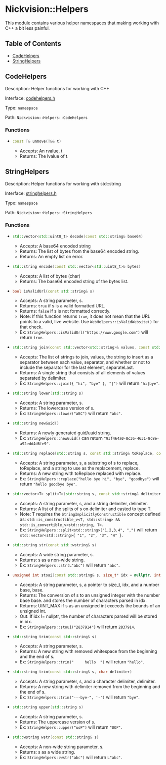 # Nickvision::Helpers

This module contains various helper namespaces that making working with C++ a bit less painful.

## Table of Contents
- [CodeHelpers](#codehelpers)
- [StringHelpers](#stringhelpers)

## CodeHelpers
Description: Helper functions for working with C++

Interface: [codehelpers.h](/include/helpers/codehelpers.h)

Type: `namespace`

Path: `Nickvision::Helpers::CodeHelpers`

### Functions
- ```cpp
  const T& unmove(T&& t)
  ```
    - Accepts: An rvalue, t
    - Returns: The lvalue of t.

## StringHelpers
Description: Helper functions for working with std::string

Interface: [stringhelpers.h](/include/helpers/stringhelpers.h)

Type: `namespace`

Path: `Nickvision::Helpers::StringHelpers`

### Functions
- ```cpp
  std::vector<std::uint8_t> decode(const std::string& base64)
  ```
    - Accepts: A base64 encoded string
    - Returns: The list of bytes from the base64 encoded string.
    - Returns: An empty list on error.
- ```cpp
  std::string encode(const std::vector<std::uint8_t>& bytes)
  ```
    - Accepts: A list of bytes (char)
    - Returns: The base64 encoded string of the bytes list.
- ```cpp
  bool isValidUrl(const std::string& s)
  ```
    - Accepts: A string parameter, s.
    - Returns: `true` if s is a valid formatted URL.
    - Returns: `false` if s is not formatted correctly. 
    - Note: If this function returns `true`, it does not mean that the URL points to a valid, live website. Use `WebHelpers::isValidWebsite()` for that check.
    - Ex: `StringHelpers::isValidUrl("https://www.google.com")` will return `true`.
- ```cpp
  std::string join(const std::vector<std::string>& values, const std::string& separator, bool separateLast = true)
  ```
    - Accepts: The list of strings to join, values, the string to insert as a separator between each value, separator, and whether or not to include the separator for the last element, separateLast.
    - Returns: A single string that consists of all elements of values separated by delimiter.
    - Ex: `StringHelpers::join({ "hi", "bye" }, "|")` will return `"hi|bye"`.
- ```cpp 
  std::string lower(std::string s)
  ```
    - Accepts: A string parameter, s.
    - Returns: The lowercase version of s. 
    - Ex: `StringHelpers::lower("aBC")` will return `"abc"`.
- ```cpp
  std::string newGuid()
  ```
    - Returns: A newly generated guid/uuid string.
    - Ex: `StringHelpers::newGuid()` can return `"93f464a0-8c36-4631-8c8e-a92edd4d6fe9"`.
- ```cpp
  std::string replace(std::string s, const std::string& toReplace, const std::string& replace)
  ```
    - Accepts: A string parameter, s, a substring of s to replace, toReplace, and a string to use as the replacement, replace.
    - Returns: A new string with toReplace replaced with replace.
    - Ex: `StringHelpers::replace("hello bye hi", "bye", "goodbye")` will return `"hello goodbye bye"`.
- ```cpp
  std::vector<T> split<T>(std::string s, const std::string& delimiter)
  ```
    - Accepts: A string parameter, s, and a string delimiter, delimiter.
    - Returns: A list of the splits of s on delimiter and casted to type T. 
    - Note: T requires the `StringImplicitlyConstructible` concept defined as: `std::is_constructible_v<T, std::string> && std::is_convertible_v<std::string, T>`.
    - Ex: `StringHelpers::split<std::string>("1,2,3,4", ",")` will return `std::vector<std::string>{ "1", "2", "3", "4" }`.
- ```cpp
  std::string str(const std::wstring& s)
  ```
    - Accepts: A wide string parameter, s.
    - Returns: s as a non-wide string.
    - Ex: `StringHelpers::str(L"abc")` will return `"abc"`.
- ```cpp
  unsigned int stoui(const std::string& s, size_t* idx = nullptr, int base = 10)
  ```
    - Accepts: A string parameter, s, a pointer to size_t, idx, and a number base, base.
    - Returns: The conversion of s to an unsigned integer with the number base base. and stores the number of characters parsed in idx.
    - Returns: UINT_MAX if s as an unsigned int exceeds the bounds of an unsigned int.
    - Out: If idx != nullptr, the number of characters parsed will be stored in idx.
    - Ex: `StringHelpers::stoui("2837914")` will return `2837914`.
- ```cpp
  std::string trim(const std::string& s)
  ```
    - Accepts: A string parameter, s.
    - Returns: A new string with removed whitespace from the beginning and the end of s. 
    - Ex: `StringHelpers::trim("     hello  ")` will return `"hello"`.
- ```cpp
  std::string trim(const std::string& s, char delimiter)
  ```
    - Accepts: A string parameter, s, and a character delimiter, delimiter. 
    - Returns: A new string with delimiter removed from the beginning and the end of s.
    - Ex: `StringHelpers::trim("---bye-", '-')` will return `"bye"`.
- ```cpp
  std::string upper(std::string s)
  ```
    - Accepts: A string parameter, s.
    - Returns: The uppercase version of s. 
    - Ex: `StringHelpers::upper("uoP")` will return `"UOP"`.
- ```cpp
  std::wstring wstr(const std::string& s)
  ```
    - Accepts: A non-wide string parameter, s.
    - Returns: s as a wide string.
    - Ex: `StringHelpers::wstr("abc")` will return `L"abc"`.

